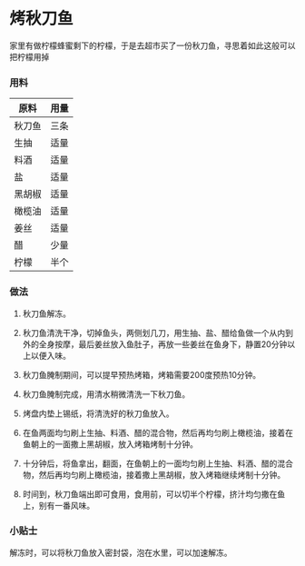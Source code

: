 # 烤秋刀鱼

家里有做柠檬蜂蜜剩下的柠檬，于是去超市买了一份秋刀鱼，寻思着如此这般可以把柠檬用掉

### 用料  

|  原料  | 用量
| ------ | -----
| 秋刀鱼 | 三条
| 生抽   | 适量
| 料酒   | 适量
| 盐     | 适量
| 黑胡椒 | 适量
| 橄榄油 | 适量
| 姜丝   | 适量
| 醋     | 少量
| 柠檬   | 半个

### 做法  

1. 秋刀鱼解冻。

2. 秋刀鱼清洗干净，切掉鱼头，两侧划几刀，用生抽、盐、醋给鱼做一个从内到外的全身按摩，最后姜丝放入鱼肚子，再放一些姜丝在鱼身下，静置20分钟以上以便入味。

3. 秋刀鱼腌制期间，可以提早预热烤箱，烤箱需要200度预热10分钟。

4. 秋刀鱼腌制完成，用清水稍微清洗一下秋刀鱼。

5. 烤盘内垫上锡纸，将清洗好的秋刀鱼放入。

6. 在鱼两面均匀刷上生抽、料酒、醋的混合物，然后再均匀刷上橄榄油，接着在鱼朝上的一面撒上黑胡椒，放入烤箱烤制十分钟。

7. 十分钟后，将鱼拿出，翻面，在鱼朝上的一面均匀刷上生抽、料酒、醋的混合物，然后再均匀刷上橄榄油，接着撒上黑胡椒，放入烤箱继续烤制十分钟。

8. 时间到，秋刀鱼端出即可食用，食用前，可以切半个柠檬，挤汁均匀撒在鱼上，别有一番风味。

### 小贴士

解冻时，可以将秋刀鱼放入密封袋，泡在水里，可以加速解冻。
